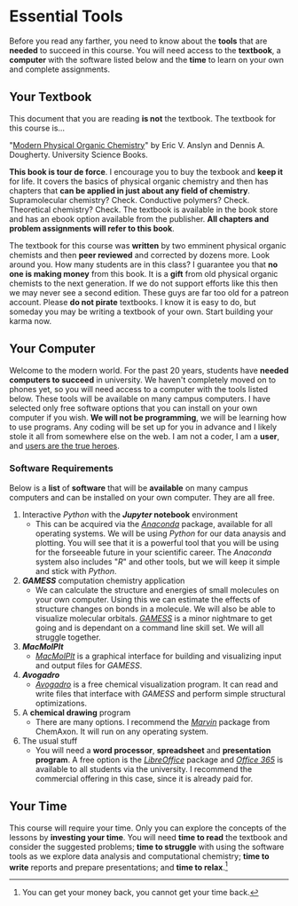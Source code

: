 # Essential Tools

Before you read any farther, you need to know about the **tools** that are **needed** to succeed in this course. You will need access to the **textbook**, a **computer** with the software listed below and the **time** to learn on your own and complete assignments.

## Your Textbook

This document that you are reading **is not** the textbook. The textbook for this course is&hellip;

"[Modern Physical Organic Chemistry](https://uscibooks.aip.org/books/modern-physical-organic-chemistry/)" by Eric V. Anslyn and Dennis A. Dougherty. University Science Books.

**This book is tour de force**. I encourage you to buy the texbook and **keep it** for life. It covers the basics of physical organic chemistry and then has chapters that **can be applied in just about any field of chemistry**. Supramolecular chemistry? Check. Conductive polymers? Check. Theoretical chemistry? Check. The textbook is available in the book store and has an ebook option available from the publisher. **All chapters and problem assignments will refer to this book**.

The textbook for this course was **written** by two emminent physical organic chemists and then **peer reviewed** and corrected by dozens more. Look around you. How many students are in this class? I guarantee you that **no one is making money** from this book. It is a **gift** from old physical organic chemists to the next generation. If we do not support efforts like this then we may never see a second edition. These guys are far too old for a patreon account. Please **do not pirate** textbooks. I know it is easy to do, but someday you may be writing a textbook of your own. Start building your karma now.


## Your Computer

Welcome to the modern world. For the past 20 years, students have **needed computers to succeed** in university. We haven't completely moved on to phones yet, so you will need access to a computer with the tools listed below. These tools will be available on many campus computers. I have selected only free software options that you can install on your own computer if you wish. **We will not be  programming**, we will be learning how to use programs. Any coding will be set up for you in advance and I likely stole it all from somewhere else on the web. I am not a coder, I am a **user**, and [users are the true heroes](https://en.wikipedia.org/wiki/Tron).

### Software Requirements

Below is a **list** of **software** that will be **available** on many campus computers and can be installed on your own computer. They are all free.

1. Interactive *Python* with the ***Jupyter* notebook** environment
    * This can be acquired via the [*Anaconda*](https://www.anaconda.com/) package, available for all operating systems. We will be using *Python* for our data anaysis and plotting. You will see that it is a powerful tool that you will be using for the forseeable future in your scientific career. The *Anaconda* system also includes "*R*" and other tools, but we will keep it simple and stick with *Python*. 
2. ***GAMESS*** computation chemistry application
    - We can calculate the structure and energies of small molecules on your own computer. Using this we can estimate the effects of structure changes on bonds in a molecule. We will also be able to visualize molecular orbitals. [*GAMESS*](https://www.msg.chem.iastate.edu/gamess/) is a minor nightmare to get going and is dependant on a command line skill set. We will all struggle together.   
3.  ***MacMolPlt***
    - [*MacMolPlt*](https://brettbode.github.io/wxmacmolplt/) is a graphical interface for building and visualizing input and output files for *GAMESS*.
4. ***Avogadro***
    - [*Avogadro*](https://avogadro.cc/) is a free chemical visualization program. It can read and write files that interface with *GAMESS* and perform simple structural optimizations. 
5. A **chemical drawing** program
    - There are many options. I recommend the [*Marvin*](https://chemaxon.com/products/marvin) package from ChemAxon. It will run on any operating system.   
6. The usual stuff
    - You will need a **word processor**, **spreadsheet** and **presentation program**. A free option is the [*LibreOffice*](https://www.libreoffice.org/) package and [*Office 365*](https://www.upei.ca/learning2020/technology-basics/useful-applications) is available to all students via the university. I recommend the commercial offering in this case, since it is already paid for.

## Your Time

This course will require your time. Only you can explore the concepts of the lessons by **investing your time**. You will need **time to read** the textbook and consider the suggested problems; **time to struggle** with using the software tools as we explore data analysis and computational chemistry; **time to write** reports and prepare presentations; and **time to relax**.[^time]

[^time]: You can get your money back, you cannot get your time back.
